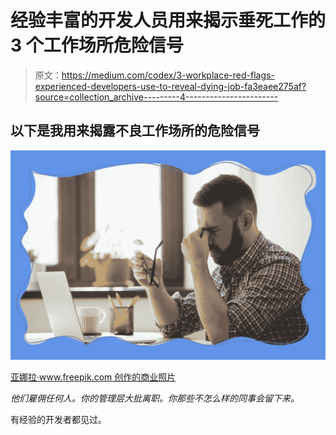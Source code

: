 # 经验丰富的开发人员用来揭示垂死工作的 3 个工作场所危险信号

> 原文：<https://medium.com/codex/3-workplace-red-flags-experienced-developers-use-to-reveal-dying-job-fa3eaee275af?source=collection_archive---------4----------------------->

## 以下是我用来揭露不良工作场所的危险信号

![](img/2dd5342f3c80d255a47506fd674fd42c.png)

[亚娜拉·www.freepik.com 创作的商业照片](https://www.freepik.com/photos/business)

*他们雇佣任何人。你的管理层大批离职。你那些不怎么样的同事会留下来。*

有经验的开发者都见过。